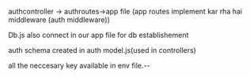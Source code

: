 authcontroller -> authroutes->app file 
(app routes implement kar rha hai middleware (auth middleware))

Db.js also connect in our app file for db establishement 

auth schema created in auth model.js(used in controllers)
 
 all the neccesary key available in env file.--